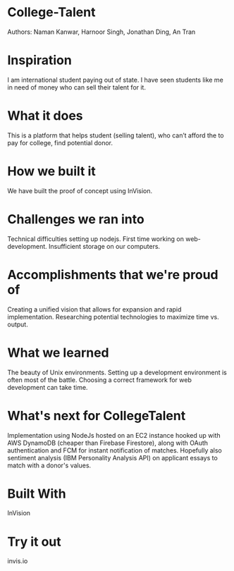 # College-Talent
Authors: Naman Kanwar, Harnoor Singh, Jonathan Ding, An Tran
# Inspiration
I am international student paying out of state. I have seen students like me in need of money who can sell their talent for it.

# What it does
This is a platform that helps student (selling talent), who can’t afford the to pay for college, find potential donor.

# How we built it
We have built the proof of concept using InVision.

# Challenges we ran into
Technical difficulties setting up nodejs. First time working on web-development. Insufficient storage on our computers.

# Accomplishments that we're proud of
Creating a unified vision that allows for expansion and rapid implementation. Researching potential technologies to maximize time vs. output.

# What we learned
The beauty of Unix environments. Setting up a development environment is often most of the battle. Choosing a correct framework for web development can take time.

# What's next for CollegeTalent
Implementation using NodeJs hosted on an EC2 instance hooked up with AWS DynamoDB (cheaper than Firebase Firestore), along with OAuth authentication and FCM for instant notification of matches. Hopefully also sentiment analysis (IBM Personality Analysis API) on applicant essays to match with a donor's values.

# Built With
InVision

# Try it out
 invis.io
